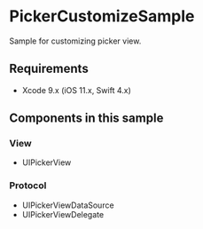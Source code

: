 # PickerCustomizeSample
Sample for customizing picker view.

## Requirements
- Xcode 9.x (iOS 11.x, Swift 4.x)

## Components in this sample
### View
- UIPickerView

### Protocol
- UIPickerViewDataSource
- UIPickerViewDelegate

